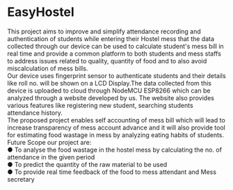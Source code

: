 # EasyHostel
This project aims to improve and simplify attendance recording and authentication of students
while entering their Hostel mess that the data collected through our device can be used to
calculate student's mess bill in real time and provide a common platform to both students and
mess staffs to address issues related to quality, quantity of food and to also avoid miscalculation
of mess bills.<br/>
Our device uses fingerprint sensor to authenticate students and their details like roll no. will be
shown on a LCD Display.The data collected from this device is uploaded to cloud through
NodeMCU ESP8266 which can be analyzed through a website developed by us. The website
also provides various features like registering new student, searching students attendance
history.<br/>
The proposed project enables self accounting of mess bill which will lead to increase
transparency of mess account advance and it will also provide tool for estimating food wastage
in mess by analyzing eating habits of students.<br/>
Future Scope our project are:<br/>
● To analyse the food wastage in the hostel mess by calculating the no. of attendance in
the given period<br/>
● To predict the quantity of the raw material to be used<br/>
● To provide real time feedback of the food to mess attendant and Mess secretary<br/>
